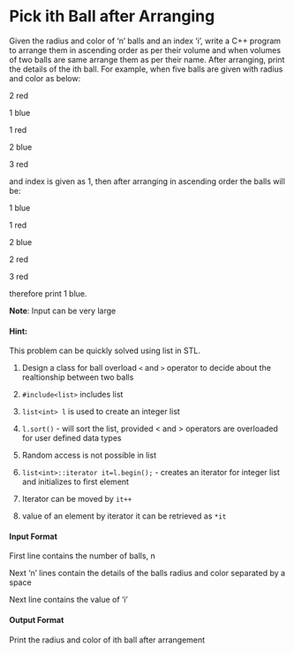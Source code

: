 # Pick ith Ball after Arranging

Given the radius and color of ‘n’ balls and an index ‘i’, write a C++ program to
arrange them in ascending order as per their volume and when volumes of two
balls are same arrange them as per their name. After arranging, print the details
of the ith ball. For example, when five balls are given with radius and color as
below:

2 red

1 blue

1 red

2 blue

3 red

and index is given as 1, then after arranging in ascending order the balls will be:

1 blue

1 red

2 blue

2 red

3 red

therefore print 1 blue.

**Note**: Input can be very large

#### Hint:

This problem can be quickly solved using list in STL.

1. Design a class for ball overload `<` and `>` operator to decide about the
realtionship between two balls

2. `#include<list>` includes list

3. `list<int> l` is used to create an integer list

4. `l.sort()` - will sort the list, provided < and > operators are overloaded for user
defined data types

5. Random access is not possible in list

6. `list<int>::iterator it=l.begin();` - creates an iterator for integer list and
initializes to first element

7. Iterator can be moved by `it++`

8. value of an element by iterator it can be retrieved as `*it`

#### Input Format

First line contains the number of balls, n

Next ‘n’ lines contain the details of the balls radius and color separated by a
space

Next line contains the value of ‘i’

#### Output Format

Print the radius and color of ith ball after arrangement